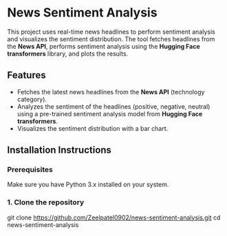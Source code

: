 # News Sentiment Analysis

This project uses real-time news headlines to perform sentiment analysis and visualizes the sentiment distribution. The tool fetches headlines from the **News API**, performs sentiment analysis using the **Hugging Face transformers** library, and plots the results.

## Features
- Fetches the latest news headlines from the **News API** (technology category).
- Analyzes the sentiment of the headlines (positive, negative, neutral) using a pre-trained sentiment analysis model from **Hugging Face transformers**.
- Visualizes the sentiment distribution with a bar chart.

## Installation Instructions

### Prerequisites
Make sure you have Python 3.x installed on your system.

### 1. Clone the repository

git clone https://github.com/Zeelpatel0902/news-sentiment-analysis.git
cd news-sentiment-analysis
